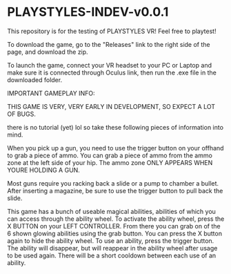 # PLAYSTYLES-INDEV-v0.0.1
This repository is for the testing of PLAYSTYLES VR! Feel free to playtest! 

To download the game, go to the "Releases" link to the right side of the page, and download the zip.

To launch the game, connect your VR headset to your PC or Laptop and make sure it is connected through Oculus link, then run the .exe file in the downloaded folder.

IMPORTANT GAMEPLAY INFO:

THIS GAME IS VERY, VERY EARLY IN DEVELOPMENT, SO EXPECT A LOT OF BUGS.

there is no tutorial (yet) lol so take these following pieces of information into mind.

When you pick up a gun, you need to use the trigger button on your offhand to grab a piece of ammo. You can grab a piece of ammo from the ammo zone at the left side of your hip. The ammo zone ONLY APPEARS WHEN YOURE HOLDING A GUN.

Most guns require you racking back a slide or a pump to chamber a bullet. After inserting a magazine, be sure to use the trigger button to pull back the slide.

This game has a bunch of useable magical abilities, abilities of which you can access through the ability wheel. To activate the ability wheel, press the X BUTTON on your LEFT CONTROLLER. From there you can grab on of the 6 shown glowing abilities using the grab button. You can press the X button again to hide the ability wheel. To use an ability, press the trigger button. The ability will disappear, but will reappear in the ability wheel after usage to be used again. There will be a short cooldown between each use of an ability.
